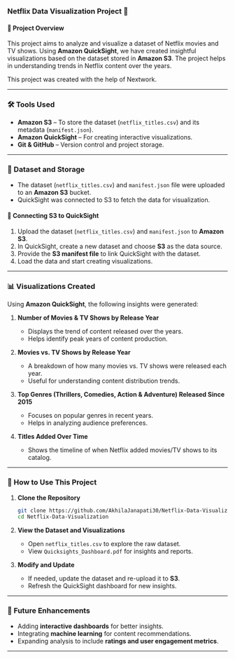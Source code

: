### **Netflix Data Visualization Project** 🌊

#### **📌 Project Overview**
This project aims to analyze and visualize a dataset of Netflix movies and TV shows. Using **Amazon QuickSight**, we have created insightful visualizations based on the dataset stored in **Amazon S3**. The project helps in understanding trends in Netflix content over the years.

This project was created with the help of Nextwork.

---

### **🛠️ Tools Used**
- **Amazon S3** – To store the dataset (`netflix_titles.csv`) and its metadata (`manifest.json`).  
- **Amazon QuickSight** – For creating interactive visualizations.  
- **Git & GitHub** – Version control and project storage.  

---

### **📂 Dataset and Storage**
- The dataset (`netflix_titles.csv`) and `manifest.json` file were uploaded to an **Amazon S3** bucket.  
- QuickSight was connected to S3 to fetch the data for visualization.  

#### **🔗 Connecting S3 to QuickSight**
1. Upload the dataset (`netflix_titles.csv`) and `manifest.json` to **Amazon S3**.  
2. In QuickSight, create a new dataset and choose **S3** as the data source.  
3. Provide the **S3 manifest file** to link QuickSight with the dataset.  
4. Load the data and start creating visualizations.  

---

### **📊 Visualizations Created**
Using **Amazon QuickSight**, the following insights were generated:  

1. **Number of Movies & TV Shows by Release Year**  
   - Displays the trend of content released over the years.  
   - Helps identify peak years of content production.  

2. **Movies vs. TV Shows by Release Year**  
   - A breakdown of how many movies vs. TV shows were released each year.  
   - Useful for understanding content distribution trends.  

3. **Top Genres (Thrillers, Comedies, Action & Adventure) Released Since 2015**  
   - Focuses on popular genres in recent years.  
   - Helps in analyzing audience preferences.  

4. **Titles Added Over Time**  
   - Shows the timeline of when Netflix added movies/TV shows to its catalog.  

---

### **🚀 How to Use This Project**
1. **Clone the Repository**  
   ```sh
   git clone https://github.com/AkhilaJanapati30/Netflix-Data-Visualization.git
   cd Netflix-Data-Visualization
   ```

2. **View the Dataset and Visualizations**  
   - Open `netflix_titles.csv` to explore the raw dataset.  
   - View `Quicksights_Dashboard.pdf` for insights and reports.  

3. **Modify and Update**  
   - If needed, update the dataset and re-upload it to **S3**.  
   - Refresh the QuickSight dashboard for new insights.  

---

### **📌 Future Enhancements**
- Adding **interactive dashboards** for better insights.  
- Integrating **machine learning** for content recommendations.  
- Expanding analysis to include **ratings and user engagement metrics**.  

---

